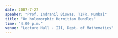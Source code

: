 ```yaml
---
date: 2007-7-27
speaker: "Prof. Indranil Biswas, TIFR, Mumbai"
title: "On holomorphic Hermitian Bundles"
time: "4.00 p.m." 
venue: "Lecture Hall - III, Dept. of Mathematics"
---
```


